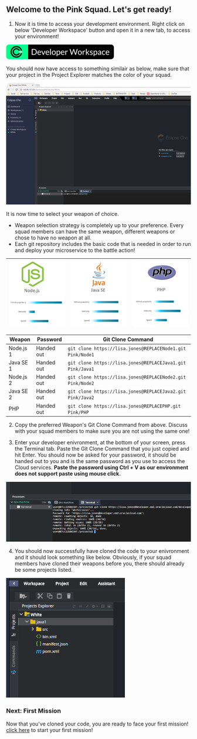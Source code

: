 ## Welcome to the Pink Squad. Let's get ready! ##

1. Now it is time to access your development environment. Right click on below 'Developer Workspace' button and open it in a new tab, to access your environment! 

[![dev](codenvy-contribute.svg)](http://REPLACE_WITH_IP/dashboard/#/ide/che/Pink)

You should now have access to something similair as below, make sure that your project in the Project Explorer matches the color of your squad.

![env](../images/che_welcome.PNG)

It is now time to select your weapon of choice.

+ Weapon selection strategy is completely up to your preference. Every squad members can have the same weapon, different weapons or chose to have no weapon at all.
+ Each git repository includes the basic code that is needed in order to run and deploy your microservice to the battle action!

| [![Node](nodejs.png)](Pink.md) | [![Java](javase.png)](Pink.md) | [![PHP](php.png)](Pink.md) |
|:---:|:---:|:---:|

| Weapon        | Password     | Git Clone Command  |
| ------------- |-------------| -----|
| Node.js 1      | Handed out | ``` git clone https://lisa.jones@REPLACENode1.git Pink/Node1 ``` |
| Java SE 1     | Handed out      |   ``` git clone https://lisa.jones@REPLACEJava1.git Pink/Java1 ``` |
| Node.js 2    | Handed out | ``` git clone https://lisa.jones@REPLACENode2.git Pink/Node2 ``` |
| Java SE 2    | Handed out      |   ``` git clone https://lisa.jones@REPLACEJava2.git Pink/Java2 ``` |
| PHP | Handed out      |  ``` git clone https://lisa.jones@REPLACEPHP.git Pink/PHP ``` |

2. Copy the preferred Weapon's Git Clone Command from above. Discuss with your squad members to make sure you are not using the same one! 

3. Enter your developer enivronment, at the bottom of your screen, press the Terminal tab. Paste the Git Clone Command that you just copied and hit Enter. You should now be asked for your password, it should be handed out to you and is the same password as you use to access the Cloud services. **Paste the password using Ctrl + V as our environment does not support paste using mouse click.**

![clone](../images/che_clone.PNG)

4. You should now successfully have cloned the code to your enivronment and it should look something like below. Obviously, if your squad members have cloned their weapons before you, there should already be some projects listed.

![clone](../images/che_project.PNG)

### Next: First Mission ###				
Now that you've cloned your code, you are ready to face your first mission! [click here](../missions/deploy.md) to start your first mission!
